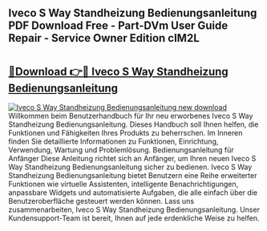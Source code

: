 ## Iveco S Way Standheizung Bedienungsanleitung PDF Download Free - Part-DVm User Guide Repair - Service Owner Edition cIM2L

# <h2><a href="http://df1kwk.blite.top/?on=Iveco+S+Way+Standheizung+Bedienungsanleitung">🔗Download 👉🔴 Iveco S Way Standheizung Bedienungsanleitung</a></h2>

[![Iveco S Way Standheizung Bedienungsanleitung new download](https://i.imgur.com/lujVjoI.png)](http://df1kwk.blite.top/?on=Iveco+S+Way+Standheizung+Bedienungsanleitung)
Willkommen beim Benutzerhandbuch für Ihr neu erworbenes Iveco S Way Standheizung Bedienungsanleitung. Dieses Handbuch soll Ihnen helfen, die Funktionen und Fähigkeiten Ihres Produkts zu beherrschen. Im Inneren finden Sie detaillierte Informationen zu Funktionen, Einrichtung, Verwendung, Wartung und Problemlösung. Bedienungsanleitung für Anfänger Diese Anleitung richtet sich an Anfänger, um Ihren neuen Iveco S Way Standheizung Bedienungsanleitung sicher zu bedienen. Iveco S Way Standheizung Bedienungsanleitung bietet Benutzern eine Reihe erweiterter Funktionen wie virtuelle Assistenten, intelligente Benachrichtigungen, anpassbare Widgets und automatisierte Aufgaben, die alle einfach über die Benutzeroberfläche gesteuert werden können. Lass uns zusammenarbeiten, Iveco S Way Standheizung Bedienungsanleitung. Unser Kundensupport-Team ist bereit, Ihnen auf jede erdenkliche Weise zu helfen.
